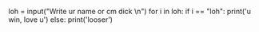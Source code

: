 loh = input("Write ur name or cm dick \n")
for i in loh:
    if i == "loh":
        print('u win, love u')
    else:
        print('looser')
